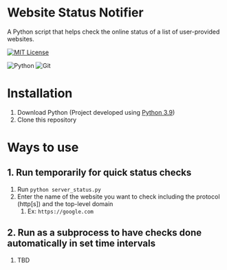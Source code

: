 
# Website Status Notifier

A Python script that helps check the online status of a list of user-provided websites.

[![MIT License](https://img.shields.io/badge/License-MIT-green.svg)](https://choosealicense.com/licenses/mit/)

![Python](https://img.shields.io/badge/python-3670A0?style=for-the-badge&logo=python&logoColor=ffdd54)
![Git](https://img.shields.io/badge/git-%23F05033.svg?style=for-the-badge&logo=git&logoColor=white)

# Installation
1. Download Python (Project developed using [Python 3.9](https://www.python.org/downloads/release/python-390/))
2. Clone this repository

# Ways to use
## 1. Run temporarily for quick status checks
1. Run `python server_status.py`
2. Enter the name of the website you want to check including the protocol (http[s]) and the top-level domain
   1. Ex: `https://google.com`

## 2. Run as a subprocess to have checks done automatically in set time intervals
1. TBD